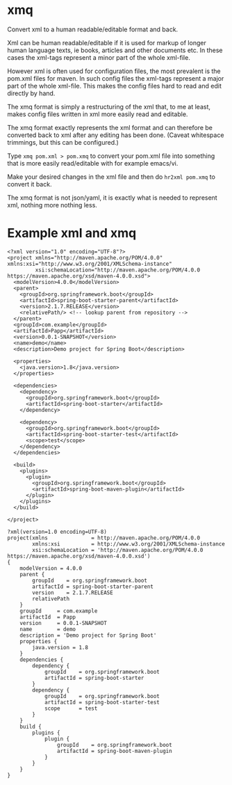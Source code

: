 # xmq
Convert xml to a human readable/editable format and back.

Xml can be human readable/editable if it is used for
markup of longer human language texts, ie books, articles
and other documents etc. In these cases the xml-tags
represent a minor part of the whole xml-file.

However xml is often used for configuration files, the
most prevalent is the pom.xml files for maven.
In such config files the xml-tags represent a major part
of the whole xml-file. This makes the config files
hard to read and edit directly by hand.

The xmq format is simply a restructuring of the xml
that, to me at least, makes config files written
in xml more easily read and editable.

The xmq format exactly represents the xml format
and can therefore be converted back to xml after
any editing has been done. (Caveat whitespace
trimmings, but this can be configured.)

Type `xmq pom.xml > pom.xmq`
to convert your pom.xml file into something that is more easily
read/editable with for example emacs/vi.

Make your desired changes in the xml file and then
do `hr2xml pom.xmq` to convert it back.

The xmq format is not json/yaml, it is exactly what is needed
to represent xml, nothing more nothing less.

# Example xml and xmq

```
<?xml version="1.0" encoding="UTF-8"?>
<project xmlns="http://maven.apache.org/POM/4.0.0" xmlns:xsi="http://www.w3.org/2001/XMLSchema-instance"
         xsi:schemaLocation="http://maven.apache.org/POM/4.0.0 https://maven.apache.org/xsd/maven-4.0.0.xsd">
  <modelVersion>4.0.0</modelVersion>
  <parent>
    <groupId>org.springframework.boot</groupId>
    <artifactId>spring-boot-starter-parent</artifactId>
    <version>2.1.7.RELEASE</version>
    <relativePath/> <!-- lookup parent from repository -->
  </parent>
  <groupId>com.example</groupId>
  <artifactId>Papp</artifactId>
  <version>0.0.1-SNAPSHOT</version>
  <name>demo</name>
  <description>Demo project for Spring Boot</description>

  <properties>
    <java.version>1.8</java.version>
  </properties>

  <dependencies>
    <dependency>
      <groupId>org.springframework.boot</groupId>
      <artifactId>spring-boot-starter</artifactId>
    </dependency>

    <dependency>
      <groupId>org.springframework.boot</groupId>
      <artifactId>spring-boot-starter-test</artifactId>
      <scope>test</scope>
    </dependency>
  </dependencies>

  <build>
    <plugins>
      <plugin>
        <groupId>org.springframework.boot</groupId>
        <artifactId>spring-boot-maven-plugin</artifactId>
      </plugin>
    </plugins>
  </build>

</project>
```

```
?xml(version=1.0 encoding=UTF-8)
project(xmlns              = http://maven.apache.org/POM/4.0.0
        xmlns:xsi          = http://www.w3.org/2001/XMLSchema-instance
        xsi:schemaLocation = 'http://maven.apache.org/POM/4.0.0 https://maven.apache.org/xsd/maven-4.0.0.xsd')
{
    modelVersion = 4.0.0
    parent {
        groupId    = org.springframework.boot
        artifactId = spring-boot-starter-parent
        version    = 2.1.7.RELEASE
        relativePath
    }
    groupId     = com.example
    artifactId  = Papp
    version     = 0.0.1-SNAPSHOT
    name        = demo
    description = 'Demo project for Spring Boot'
    properties {
        java.version = 1.8
    }
    dependencies {
        dependency {
            groupId    = org.springframework.boot
            artifactId = spring-boot-starter
        }
        dependency {
            groupId    = org.springframework.boot
            artifactId = spring-boot-starter-test
            scope      = test
        }
    }
    build {
        plugins {
            plugin {
                groupId    = org.springframework.boot
                artifactId = spring-boot-maven-plugin
            }
        }
    }
}
```
